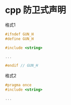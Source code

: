 ﻿# cpp 防卫式声明

格式1
```c++
#ifndef GUN_H
#define GUN_H

#include <string>

...

#endif // GUN_H
```

格式2
```c++
#pragma once
#include <string>

...
```